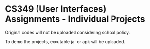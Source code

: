 # CS349 (User Interfaces) Assignments - Individual Projects

Original codes will not be uploaded considering school policy.

To demo the projects, excutable jar or apk will be uploaded.
